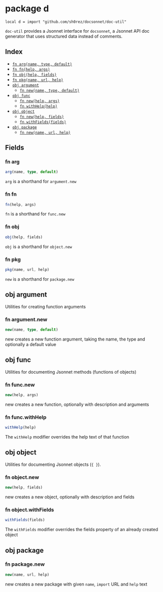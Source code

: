 # package d

```jsonnet
local d = import "github.com/sh0rez/docsonnet/doc-util"
```

`doc-util` provides a Jsonnet interface for `docsonnet`,
 a Jsonnet API doc generator that uses structured data instead of comments.


## Index

* [`fn arg(name, type, default)`](#fn-arg)
* [`fn fn(help, args)`](#fn-fn)
* [`fn obj(help, fields)`](#fn-obj)
* [`fn pkg(name, url, help)`](#fn-pkg)
* [`obj argument`](#obj-argument)
  * [`fn new(name, type, default)`](#fn-argumentnew)
* [`obj func`](#obj-func)
  * [`fn new(help, args)`](#fn-funcnew)
  * [`fn withHelp(help)`](#fn-funcwithhelp)
* [`obj object`](#obj-object)
  * [`fn new(help, fields)`](#fn-objectnew)
  * [`fn withFields(fields)`](#fn-objectwithfields)
* [`obj package`](#obj-package)
  * [`fn new(name, url, help)`](#fn-packagenew)

## Fields

### fn arg

```ts
arg(name, type, default)
```

`arg` is a shorthand for `argument.new`

### fn fn

```ts
fn(help, args)
```

`fn` is a shorthand for `func.new`

### fn obj

```ts
obj(help, fields)
```

`obj` is a shorthand for `object.new`

### fn pkg

```ts
pkg(name, url, help)
```

`new` is a shorthand for `package.new`

## obj argument

Utilities for creating function arguments

### fn argument.new

```ts
new(name, type, default)
```

new creates a new function argument, taking the name, the type and optionally a default value

## obj func

Utilities for documenting Jsonnet methods (functions of objects)

### fn func.new

```ts
new(help, args)
```

new creates a new function, optionally with description and arguments

### fn func.withHelp

```ts
withHelp(help)
```

The `withHelp` modifier overrides the help text of that function

## obj object

Utilities for documenting Jsonnet objects (`{ }`).

### fn object.new

```ts
new(help, fields)
```

new creates a new object, optionally with description and fields

### fn object.withFields

```ts
withFields(fields)
```

The `withFields` modifier overrides the fields property of an already created object

## obj package



### fn package.new

```ts
new(name, url, help)
```

new creates a new package with given `name`, `import` URL and `help` text